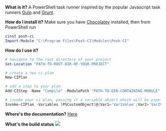 **What is it?**
A PowerShell task runner inspired by the popular Javascript task runners [Gulp](http://gulpjs.com) and [Grunt](http://gruntjs.com).

**How do I install it?**
Make sure you have [Chocolatey](https://chocolatey.org) installed, then from PowerShell run
```POWERSHELL
cinst posh-ci
Import-Module "C:\Program Files\Posh-CI\Modules\Posh-CI"
```

**How do I use it?**
```POWERSHELL
# navigate to the root directory of your project
Set-Location "PATH-TO-ROOT-DIR-OF-YOUR-PROJECT"

# create a new ci plan
New-CIPlan

# add a step to your plan
Add-CIStep -Name "Compile" -ModulePath "PATH-TO-DIR-CONTAINING-MODULE"

# invoke your ci plan, passing it a variable object which will be pipelined to each step
Invoke-CIPlan -Variables [PSCustomObject]@{Var1='Var1Value';Var2='Var2Value'}
```

**Where's the documentation?**
[Here](Documentation/Index.md)

**What's the build status**
![](https://ci.appveyor.com/api/projects/status/ay2uucfxymlgk2ni?svg=true)

